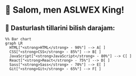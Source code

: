 # 👋 Salom, men ASLWEX King!

## 🧠 Dasturlash tillarini bilish darajam:
```mermaid
%% Bar chart
graph LR
  HTML["<strong>HTML</strong> - 90%"] --> A[ ]
  CSS["<strong>CSS</strong> - 85%"] --> B[ ]
  JavaScript["<strong>JavaScript</strong> - 80%"] --> C[ ]
  React["<strong>React</strong> - 75%"] --> D[ ]
  Sass["<strong>Sass</strong> - 70%"] --> E[ ]
  Git["<strong>Git</strong> - 65%"] --> F[ ]
